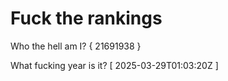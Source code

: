 # Fuck the rankings

Who the hell am I?
{ 21691938 }

What fucking year is it?
[ 2025-03-29T01:03:20Z ]
